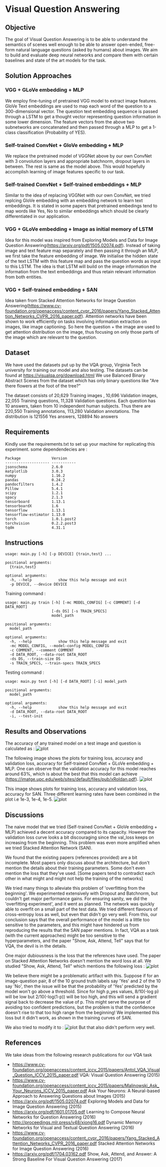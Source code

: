 # Visual Question Answering

## Objective
The goal of Visual Question Answering is to be able to understand the semantics of scenes well enough to be able to answer open-ended, free-form natural language questions (asked by humans) about images. We aim to build and evaluate deep neural networks and compare them with certain baselines and state of the art models for the task. 

## Solution Approaches

### VGG + GLoVe embedding + MLP
We employ fine-tuning of pretrained VGG model to extract image features. GloVe Text embeddings are used to map each word of the question to a 300-dimensional vector. The question text embedding sequence is passed through a LSTM to get a thought vector representing question information in some lower dimension. 
The feature vectors from the above two subnetworks are concatenated and then passed through a MLP to get a 1-class classification (Probability of YES). 

### Self-trained ConvNet + GloVe embedding + MLP
We replace the pretrained model of VGGNet above by our own ConvNet with 3 convolution layers and appropriate batchnorm, dropout layers in between. The rest is same as the model above. This would hopefully accomplish learning of image features specific to our task. 

### Self-trained ConvNet + Self-trained embeddings + MLP
Similar to the idea of replacing VGGNet with our own ConvNet, we tried replcing GloVe embedding with an embedding network to learn text embeddings. It is stated in some papers that pretrained embedings tend to map words like Yes, No to similar embeddings which should be clearly differentiated in our application.

### VGG + GLoVe embedding + Image as initial memory of LSTM
Idea for this model was inspired from Exploring Models and Data for Image Question Answering(https://arxiv.org/pdf/1505.02074.pdf). Instead of taking image and text feature map separately and then passing it through an MLP, we first take the feature embedding of image. We initialise the hidden state of the text LSTM with this feature map and pass the question words as input to this LSTM. The idea is that LSTM will build on the image information the information from the text embeddings and thus retain relevant information from both entities. 

### VGG + Self-trained embedding + SAN
Idea taken from Stacked Attention Networks for Image Question Answering(https://www.cv-foundation.org/openaccess/content_cvpr_2016/papers/Yang_Stacked_Attention_Networks_CVPR_2016_paper.pdf). Attention networks have been shown to work efficiently on tasks involving information extraction on images, like image captioning. So here the question + the image are used to get attention distribution on the image, thus focusing on only those parts of the image which are relevant to the question. 



## Dataset
We have used the datasets put up by the VQA group, Virginia Tech university for training our model and also testing. The datasets can be found at  https://visualqa.org/download.html
We use Balanced Binary Abstract Scenes from the dataset which has only binary questions like "Are there flowers at the foot of the tree?"

The dataset consists of 20,629 Training images , 10,696 Validation images, 22,055 Training questions, 11,328 Validation questions.
Each question has 10 answers, taken from 10 independent human subjects. Thus there are
 220,550 Training annotations, 113,280 Validation annotations. The distribution is 121556 Yes answers, 128894 No answers


## Requirements 
Kindly use the requirements.txt to set up your machine for replicating this 
experiment. some dependendecies are :

```
Package              Version    
-------------------- -----------      
jsonschema           2.6.0           
matplotlib           3.0.3        
numpy                1.16.2     
pandas               0.24.2     
pandocfilters        1.4.2          
Pillow               5.4.1           
scipy                1.2.1         
spacy                2.1.3        
tensorboard          1.13.1     
tensorboardX         1.6        
tensorflow           1.13.1     
tensorflow-estimator 1.13.0                  
torch                1.0.1.post2
torchvision          0.2.2.post3 
tqdm                 4.31.1

```


## Instructions

```
usage: main.py [-h] [-p DEVICE] {train,test} ...

positional arguments:
  {train,test}

optional arguments:
  -h, --help            show this help message and exit
  -p DEVICE, --device DEVICE

```

Training command : 
```
usage: main.py train [-h] [-mc MODEL_CONFIG] [-c COMMENT] [-d DATA_ROOT]
                     [-ds DS] [-s TRAIN_SPECS]
                     model_path

positional arguments:
  model_path

optional arguments:
  -h, --help            show this help message and exit
  -mc MODEL_CONFIG, --model-config MODEL_CONFIG
  -c COMMENT, --comment COMMENT
  -d DATA_ROOT, --data-root DATA_ROOT
  -ds DS, --train-size DS
  -s TRAIN_SPECS, --train-specs TRAIN_SPECS

```

Testing command : 
```
usage: main.py test [-h] [-d DATA_ROOT] [-i] model_path

positional arguments:
  model_path

optional arguments:
  -h, --help            show this help message and exit
  -d DATA_ROOT, --data-root DATA_ROOT
  -i, --test-init

```

## Results and Observations

The accuracy of any trained model on a test image and question is calculated as :
![plot](https://github.com/abhigoyal1997/CS-763-Project/blob/master/images/accuracy.png)

The following image shows the plots for training loss, accuracy and validation loss, accuracy for Self-trained ConvNet + GLoVe embedding + MLP. One can observe that the validation accuracy for this model reaches  around 63%, which is about the best that this model can achieve (https://imatge.upc.edu/web/sites/default/files/pub/xRoldan.pdf).
![plot](https://github.com/abhigoyal1997/CS-763-Project/blob/master/results/training.png)

This image shows plots for training loss, accuracy and validation loss, accuracy for SAN. Three different learning rates have been combined in the plot i.e 1e-3, 1e-4, 1e-5. 
![plot](https://github.com/abhigoyal1997/CS-763-Project/blob/master/results/training_san.png)

## Discussions
The naive model that we tried (Self-trained ConvNet + GloVe embedding + MLP) achieved a decent accuracy compared to its capacity. However the validation loss curve looks a bit discouraging since the val_loss keeps on increasing from the beginning. This problem was even more amplified when we tried Stacked Attention Network (SAN).

We found that the existing papers (references provided) are a bit incomplete. Most papers only discuss about the architecture, but don't mention the details about their training parameters. Some don't even mention the loss that they've used. [Some papers tend to contradict each other in what might and might not help the training of the networks]

We tried many things to alleviate this problem of 'overfitting from the beginning'. We experimented extensively with Dropout and Batchnorm, but couldn't get major performance gains. For ensuring sanity, we did the 'overfitting experiment', and it went as planned. The network was quickly able to overfit on a small part of the test data. We tried different flavours of cross-entropy loss as well, but even that didn't go very well. 
From this, our conclusion says that the overall performance of the model is a little too sensitive to the parameters, and this might have hindered us from reproducing the results that the SAN paper mentions. In fact, VQA as a task (with the current approaches) might be too sensitive to the hyperparameters, and the paper "Show, Ask, Attend, Tell" says that for VQA, the devil is in the details.

One major dubiousness is the loss that the references have used. The paper on Stacked Attention Networks doesn't mention the word loss at all. We studied "Show, Ask, Attend, Tell" which mentions the following loss :
![plot](https://github.com/abhigoyal1997/CS-763-Project/blob/master/images/loss1.png)

We believe there might be a problematic artifact with this. Suppose if for an image-question pair, 8 of the 10 ground truth labels say 'Yes' and 2 of the 10 say 'No', then the issue will be that the probability of 'Yes' predicted by the model won't go above a threshold. Since for high p_yes values, 8/10(-log p) will be low but 2/10(-log(1-p)) will be too high, and this will send a gradient signal back to decrease the value of p. This might serve the purpose of avoiding too confident predictions, but the problem is that the confidence doesn't rise to that too high range from the beginning! We implemented this loss but it didn't work, as shown in the training curves of SAN.

We also tried to modify it to :
![plot](https://github.com/abhigoyal1997/CS-763-Project/blob/master/images/loss2.png=400X100)
But that also didn't perform very well.

## References

We take ideas from the following research publications for our VQA task

* https://www.cv-foundation.org/openaccess/content_iccv_2015/papers/Antol_VQA_Visual_Question_ICCV_2015_paper.pdf VQA: Visual Question Answering (2015)
* https://www.cv-foundation.org/openaccess/content_iccv_2015/papers/Malinowski_Ask_Your_Neurons_ICCV_2015_paper.pdf Ask Your Neurons: A Neural-based Approach to Answering Questions about Images (2015)
* https://arxiv.org/pdf/1505.02074.pdf Exploring Models and Data for Image Question Answering (2015)
* https://arxiv.org/pdf/1601.01705.pdf Learning to Compose Neural Networks for Question Answering (2016)
* http://proceedings.mlr.press/v48/xiong16.pdf Dynamic Memory Networks for Visual and Textual Question Answering (2016)
* https://www.cv-foundation.org/openaccess/content_cvpr_2016/papers/Yang_Stacked_Attention_Networks_CVPR_2016_paper.pdf Stacked Attention Networks for Image Question Answering (2016)
* https://arxiv.org/pdf/1704.03162.pdf Show, Ask, Attend, and Answer: A Strong Baseline For Visual Question Answering (2017)
